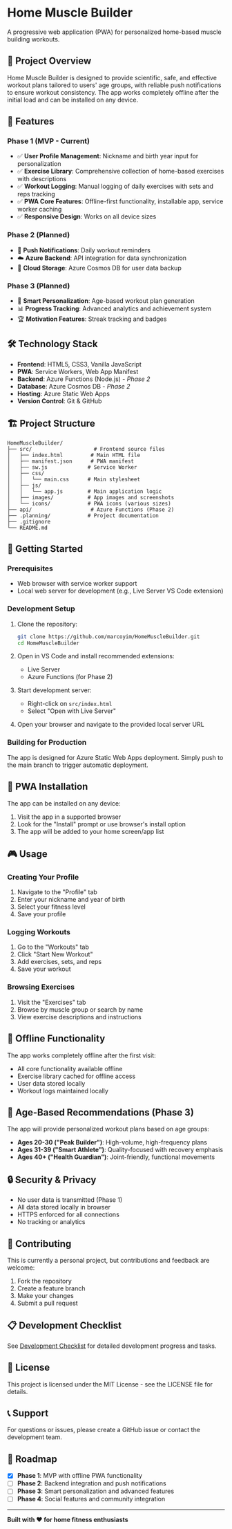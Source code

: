 # Home Muscle Builder

A progressive web application (PWA) for personalized home-based muscle building workouts.

## 🎯 Project Overview

Home Muscle Builder is designed to provide scientific, safe, and effective workout plans tailored to users' age groups, with reliable push notifications to ensure workout consistency. The app works completely offline after the initial load and can be installed on any device.

## 🚀 Features

### Phase 1 (MVP - Current)
- ✅ **User Profile Management**: Nickname and birth year input for personalization
- ✅ **Exercise Library**: Comprehensive collection of home-based exercises with descriptions
- ✅ **Workout Logging**: Manual logging of daily exercises with sets and reps tracking
- ✅ **PWA Core Features**: Offline-first functionality, installable app, service worker caching
- ✅ **Responsive Design**: Works on all device sizes

### Phase 2 (Planned)
- 🔔 **Push Notifications**: Daily workout reminders
- ☁️ **Azure Backend**: API integration for data synchronization
- 💾 **Cloud Storage**: Azure Cosmos DB for user data backup

### Phase 3 (Planned)
- 🧠 **Smart Personalization**: Age-based workout plan generation
- 📊 **Progress Tracking**: Advanced analytics and achievement system
- 🏆 **Motivation Features**: Streak tracking and badges

## 🛠️ Technology Stack

- **Frontend**: HTML5, CSS3, Vanilla JavaScript
- **PWA**: Service Workers, Web App Manifest
- **Backend**: Azure Functions (Node.js) - *Phase 2*
- **Database**: Azure Cosmos DB - *Phase 2*
- **Hosting**: Azure Static Web Apps
- **Version Control**: Git & GitHub

## 🏗️ Project Structure

```
HomeMuscleBuilder/
├── src/                    # Frontend source files
│   ├── index.html         # Main HTML file
│   ├── manifest.json      # PWA manifest
│   ├── sw.js             # Service Worker
│   ├── css/
│   │   └── main.css      # Main stylesheet
│   ├── js/
│   │   └── app.js        # Main application logic
│   ├── images/           # App images and screenshots
│   └── icons/            # PWA icons (various sizes)
├── api/                   # Azure Functions (Phase 2)
├── .planning/            # Project documentation
├── .gitignore
└── README.md
```

## 🚦 Getting Started

### Prerequisites
- Web browser with service worker support
- Local web server for development (e.g., Live Server VS Code extension)

### Development Setup
1. Clone the repository:
   ```bash
   git clone https://github.com/marcoyim/HomeMuscleBuilder.git
   cd HomeMuscleBuilder
   ```

2. Open in VS Code and install recommended extensions:
   - Live Server
   - Azure Functions (for Phase 2)

3. Start development server:
   - Right-click on `src/index.html`
   - Select "Open with Live Server"

4. Open your browser and navigate to the provided local server URL

### Building for Production
The app is designed for Azure Static Web Apps deployment. Simply push to the main branch to trigger automatic deployment.

## 📱 PWA Installation

The app can be installed on any device:
1. Visit the app in a supported browser
2. Look for the "Install" prompt or use browser's install option
3. The app will be added to your home screen/app list

## 🎮 Usage

### Creating Your Profile
1. Navigate to the "Profile" tab
2. Enter your nickname and year of birth
3. Select your fitness level
4. Save your profile

### Logging Workouts
1. Go to the "Workouts" tab
2. Click "Start New Workout"
3. Add exercises, sets, and reps
4. Save your workout

### Browsing Exercises
1. Visit the "Exercises" tab
2. Browse by muscle group or search by name
3. View exercise descriptions and instructions

## 🔄 Offline Functionality

The app works completely offline after the first visit:
- All core functionality available offline
- Exercise library cached for offline access
- User data stored locally
- Workout logs maintained locally

## 🧪 Age-Based Recommendations (Phase 3)

The app will provide personalized workout plans based on age groups:
- **Ages 20-30 ("Peak Builder")**: High-volume, high-frequency plans
- **Ages 31-39 ("Smart Athlete")**: Quality-focused with recovery emphasis  
- **Ages 40+ ("Health Guardian")**: Joint-friendly, functional movements

## 🔒 Security & Privacy

- No user data is transmitted (Phase 1)
- All data stored locally in browser
- HTTPS enforced for all connections
- No tracking or analytics

## 🤝 Contributing

This is currently a personal project, but contributions and feedback are welcome:
1. Fork the repository
2. Create a feature branch
3. Make your changes
4. Submit a pull request

## 📋 Development Checklist

See [Development Checklist](.planning/development-checklist.md) for detailed development progress and tasks.

## 📄 License

This project is licensed under the MIT License - see the LICENSE file for details.

## 📞 Support

For questions or issues, please create a GitHub issue or contact the development team.

## 🚀 Roadmap

- [x] **Phase 1**: MVP with offline PWA functionality
- [ ] **Phase 2**: Backend integration and push notifications
- [ ] **Phase 3**: Smart personalization and advanced features
- [ ] **Phase 4**: Social features and community integration

---

**Built with ❤️ for home fitness enthusiasts**

